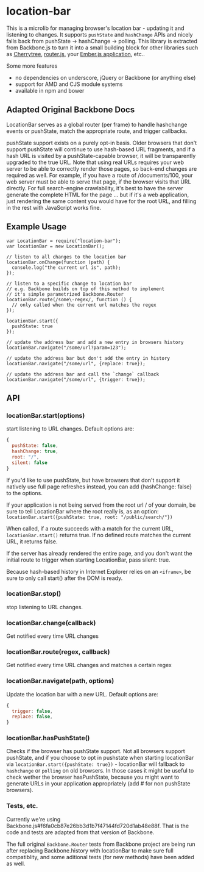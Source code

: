 # location-bar

This is a microlib for managing browser's location bar - updating it and listening to changes. It supports `pushState` and `hashChange` APIs and nicely falls back from pushState -> hashChange -> polling. This library is extracted from Backbone.js to turn it into a small building block for other libraries such as [Cherrytree](https://github.com/KidkArolis/cherrytree), [router.js](https://github.com/tildeio/router.js), your [Ember.js application](https://github.com/emberjs/ember.js), etc..

Some more features

  * no dependencies on underscore, jQuery or Backbone (or anything else)
  * support for AMD and CJS module systems
  * available in npm and bower

## Adapted Original Backbone Docs

LocationBar serves as a global router (per frame) to handle hashchange events or pushState, match the appropriate route, and trigger callbacks.

pushState support exists on a purely opt-in basis. Older browsers that don't support pushState will continue to use hash-based URL fragments, and if a hash URL is visited by a pushState-capable browser, it will be transparently upgraded to the true URL. Note that using real URLs requires your web server to be able to correctly render those pages, so back-end changes are required as well. For example, if you have a route of /documents/100, your web server must be able to serve that page, if the browser visits that URL directly. For full search-engine crawlability, it's best to have the server generate the complete HTML for the page ... but if it's a web application, just rendering the same content you would have for the root URL, and filling in the rest with JavaScript works fine.

## Example Usage

```
var LocationBar = require("location-bar");
var locationBar = new LocationBar();

// listen to all changes to the location bar
locationBar.onChange(function (path) {
  console.log("the current url is", path);
});

// listen to a specific change to location bar
// e.g. Backbone builds on top of this method to implement
// it's simple parametrized Backbone.Router
locationBar.route(/some\-regex/, function () {
  // only called when the current url matches the regex
});

locationBar.start({
  pushState: true
});

// update the address bar and add a new entry in browsers history
locationBar.navigate("/some/url?param=123");

// update the address bar but don't add the entry in history
locationBar.navigate("/some/url", {replace: true});

// update the address bar and call the `change` callback
locationBar.navigate("/some/url", {trigger: true});
```

## API

### locationBar.start(options)

start listening to URL changes. Default options are:

```js
{
  pushState: false,
  hashChange: true,
  root: "/",
  silent: false
}
```

If you'd like to use pushState, but have browsers that don't support it natively use full page refreshes instead, you can add {hashChange: false} to the options.

If your application is not being served from the root url / of your domain, be sure to tell LocationBar where the root really is, as an option: `locationBar.start({pushState: true, root: "/public/search/"})`

When called, if a route succeeds with a match for the current URL, `locationBar.start()` returns true. If no defined route matches the current URL, it returns false.

If the server has already rendered the entire page, and you don't want the initial route to trigger when starting LocationBar, pass silent: true.

Because hash-based history in Internet Explorer relies on an `<iframe>`, be sure to only call start() after the DOM is ready.

### locationBar.stop()

stop listening to URL changes.

### locationBar.change(callback)

Get notified every time URL changes

### locationBar.route(regex, callback)

Get notified every time URL changes and matches a certain regex

### locationBar.navigate(path, options)

Update the location bar with a new URL. Default options are:

```js
{
  trigger: false,
  replace: false,
}
```

### locationBar.hasPushState()

Checks if the browser has pushState support. Not all browsers support pushState, and if you choose to opt in pushstate when starting locationBar via `locationBar.start({pushState: true})` - locationBar will fallback to `hashchange` or `polling` on old browsers. In those cases it might be useful to check wether the browser hasPushState, because you might want to generate URLs in your application appropriately (add # for non pushState browsers).

### Tests, etc.

Currently we're using Backbone.js#f6fa0cb87e26bb3d1b7f47144fd720d1ab48e88f. That is the code and tests are adapted from that version of Backbone.

The full original `Backbone.Router` tests from Backbone project are being run after replacing Backbone.history with locationBar to make sure full compatiblity, and some aditional tests (for new methods) have been added as well.